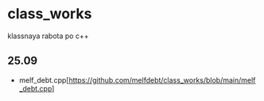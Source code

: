 # class_works
klassnaya rabota po c++
## 25.09
- melf_debt.cpp[https://github.com/melfdebt/class_works/blob/main/melf_debt.cpp]
